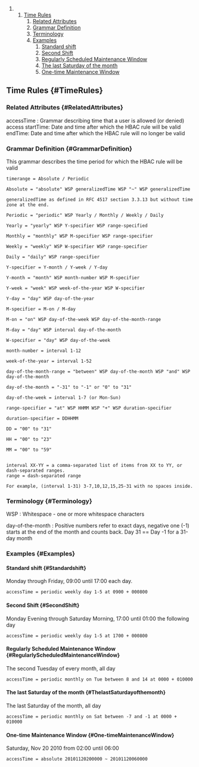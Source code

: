 <div class="wiki-toc">

1.  1.  [Time Rules](#TimeRules)
        1.  [Related Attributes](#RelatedAttributes)
        2.  [Grammar Definition](#GrammarDefinition)
        3.  [Terminology](#Terminology)
        4.  [Examples](#Examples)
            1.  [Standard shift](#Standardshift)
            2.  [Second Shift](#SecondShift)
            3.  [Regularly Scheduled Maintenance
                Window](#RegularlyScheduledMaintenanceWindow)
            4.  [The last Saturday of the
                month](#ThelastSaturdayofthemonth)
            5.  [One-time Maintenance
                Window](#One-timeMaintenanceWindow)

</div>

Time Rules {#TimeRules}
----------

### Related Attributes {#RelatedAttributes}

accessTime
:   Grammar describing time that a user is allowed (or denied) access
    startTime: Date and time after which the HBAC rule will be valid
    endTime: Date and time after which the HBAC rule will no longer be
    valid

### Grammar Definition {#GrammarDefinition}

This grammar describes the time period for which the HBAC rule will be
valid

``` {.wiki}
timerange = Absolute / Periodic

Absolute = "absolute" WSP generalizedTime WSP "~" WSP generalizedTime 

generalizedTime as defined in RFC 4517 section 3.3.13 but without time zone at the end.

Periodic = "periodic" WSP Yearly / Monthly / Weekly / Daily

Yearly = "yearly" WSP Y-specifier WSP range-specified

Monthly = "monthly" WSP M-specifier WSP range-specifier

Weekly = "weekly" WSP W-specifier WSP range-specifier

Daily = "daily" WSP range-specifier

Y-specifier = Y-month / Y-week / Y-day

Y-month = "month" WSP month-number WSP M-specifier

Y-week = "week" WSP week-of-the-year WSP W-specifier

Y-day = "day" WSP day-of-the-year

M-specifier = M-on / M-day

M-on = "on" WSP day-of-the-week WSP day-of-the-month-range

M-day = "day" WSP interval day-of-the-month

W-specifier = "day" WSP day-of-the-week

month-number = interval 1-12

week-of-the-year = interval 1-52

day-of-the-month-range = "between" WSP day-of-the-month WSP "and" WSP day-of-the-month

day-of-the-month = "-31" to "-1" or "0" to "31"

day-of-the-week = interval 1-7 (or Mon-Sun)

range-specifier = "at" WSP HHMM WSP "+" WSP duration-specifier

duration-specifier = DDHHMM

DD = "00" to "31"

HH = "00" to "23"

MM = "00" to "59"


interval XX-YY = a comma-separated list of items from XX to YY, or dash-separated ranges.
range = dash-separated range

For example, (interval 1-31) 3-7,10,12,15,25-31 with no spaces inside.
```

### Terminology {#Terminology}

WSP
:   Whitespace - one or more whitespace characters

day-of-the-month
:   Positive numbers refer to exact days, negative one (-1) starts at
    the end of the month and counts back. Day 31 == Day -1 for a 31-day
    month

### Examples {#Examples}

#### Standard shift {#Standardshift}

Monday through Friday, 09:00 until 17:00 each day.

``` {.wiki}
accessTime = periodic weekly day 1-5 at 0900 + 000800
```

#### Second Shift {#SecondShift}

Monday Evening through Saturday Morning, 17:00 until 01:00 the following
day

``` {.wiki}
accessTime = periodic weekly day 1-5 at 1700 + 000800
```

#### Regularly Scheduled Maintenance Window {#RegularlyScheduledMaintenanceWindow}

The second Tuesday of every month, all day

``` {.wiki}
accessTime = periodic monthly on Tue between 8 and 14 at 0000 + 010000
```

#### The last Saturday of the month {#ThelastSaturdayofthemonth}

The last Saturday of the month, all day

``` {.wiki}
accessTime = periodic monthly on Sat between -7 and -1 at 0000 + 010000
```

#### One-time Maintenance Window {#One-timeMaintenanceWindow}

Saturday, Nov 20 2010 from 02:00 until 06:00

``` {.wiki}
accessTime = absolute 20101120200000 ~ 20101120060000
```
